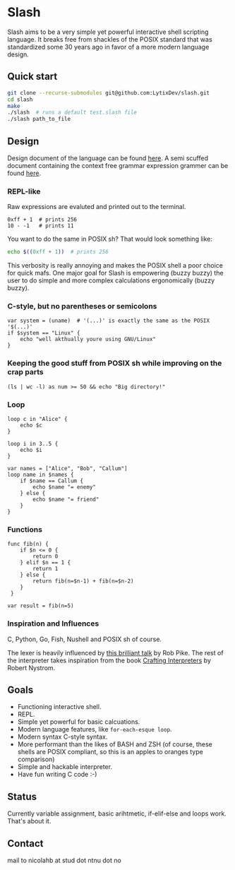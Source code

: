 # Slash
Slash aims to be a very simple yet powerful interactive shell scripting language. It breaks free from shackles of the POSIX standard that was standardized some 30 years ago in favor of a more modern language design.

## Quick start
```sh
git clone --recurse-submodules git@github.com:LytixDev/slash.git
cd slash
make
./slash  # runs a default test.slash file
./slash path_to_file
```

## Design

Design document of the language can be found [here](https://github.com/LytixDev/slash/blob/main/docs/syntax.md). A semi scuffed document containing the context free grammar expression grammer can be found [here](https://github.com/LytixDev/slash/blob/main/docs/grammar.txt).

### REPL-like
Raw expressions are evaluted and printed out to the terminal.
```
0xff + 1  # prints 256
10 - -1   # prints 11
```
You want to do the same in POSIX sh? That would look something like:
```sh
echo $((0xff + 1))  # prints 256
```
This verbosity is really annoying and makes the POSIX shell a poor choice for quick mafs. One major goal for Slash is empowering (buzzy buzzy) the user to do simple and more complex calculations ergonomically (buzzy buzzy).
### C-style, but no parentheses or semicolons
``` 
var system = (uname)  # '(...)' is exactly the same as the POSIX '$(...)' 
if $system == "Linux" {
    echo "well akthually youre using GNU/Linux"
}
```
### Keeping the good stuff from POSIX sh while improving on the crap parts
```
(ls | wc -l) as num >= 50 && echo "Big directory!"
```

### Loop
```
loop c in "Alice" {
    echo $c
}
```
```
loop i in 3..5 {
    echo $i
}
```
```
var names = ["Alice", "Bob", "Callum"]
loop name in $names {
    if $name == Callum {
        echo $name "= enemy"
    } else {
        echo $name "= friend"
    }
}
```

### Functions
```
func fib(n) {
    if $n <= 0 {
        return 0
    } elif $n == 1 {
        return 1
    } else {
        return fib(n=$n-1) + fib(n=$n-2)
    }
 }

var result = fib(n=5)
```

### Inspiration and Influences
C, Python, Go, Fish, Nushell and POSIX sh of course.

The lexer is heavily influenced by [this brilliant talk](https://www.youtube.com/watch?v=HxaD_trXwRE) by Rob Pike. The rest of the interpreter takes inspiration from the book [Crafting Interpreters](https://craftinginterpreters.com/) by Robert Nystrom.

## Goals
- Functioning interactive shell.
- REPL.
- Simple yet powerful for basic calcuations.
- Modern language features, like `for-each-esque loop`.
- Modern syntax C-style syntax.
- More performant than the likes of BASH and ZSH (of course, these shells are POSIX compliant, so this is an apples to oranges type comparison)
- Simple and hackable interpreter.
- Have fun writing C code :-)

## Status
Currently variable assignment, basic arihtmetic, if-elif-else and loops work. That's about it.

## Contact
mail to nicolahb at stud dot ntnu dot no
